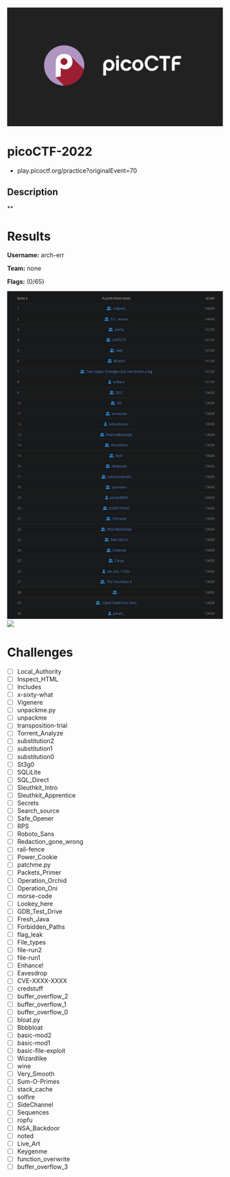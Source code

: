![logo](assets/logo.png)


# picoCTF-2022
- play.picoctf.org/practice?originalEvent=70

## Description
**

# Results
**Username:** arch-err

**Team:** none


**Flags:** (0/65)

![ ](assets/scoreboard.png)
![ ](assets/team-score.png)

# Challenges
- [ ] Local_Authority
- [ ] Inspect_HTML
- [ ] Includes
- [ ] x-sixty-what
- [ ] Vigenere
- [ ] unpackme.py
- [ ] unpackme
- [ ] transposition-trial
- [ ] Torrent_Analyze
- [ ] substitution2
- [ ] substitution1
- [ ] substitution0
- [ ] St3g0
- [ ] SQLiLite
- [ ] SQL_Direct
- [ ] Sleuthkit_Intro
- [ ] Sleuthkit_Apprentice
- [ ] Secrets
- [ ] Search_source
- [ ] Safe_Opener
- [ ] RPS
- [ ] Roboto_Sans
- [ ] Redaction_gone_wrong
- [ ] rail-fence
- [ ] Power_Cookie
- [ ] patchme.py
- [ ] Packets_Primer
- [ ] Operation_Orchid
- [ ] Operation_Oni
- [ ] morse-code
- [ ] Lookey_here
- [ ] GDB_Test_Drive
- [ ] Fresh_Java
- [ ] Forbidden_Paths
- [ ] flag_leak
- [ ] File_types
- [ ] file-run2
- [ ] file-run1
- [ ] Enhance!
- [ ] Eavesdrop
- [ ] CVE-XXXX-XXXX
- [ ] credstuff
- [ ] buffer_overflow_2
- [ ] buffer_overflow_1
- [ ] buffer_overflow_0
- [ ] bloat.py
- [ ] Bbbbloat
- [ ] basic-mod2
- [ ] basic-mod1
- [ ] basic-file-exploit
- [ ] Wizardlike
- [ ] wine
- [ ] Very_Smooth
- [ ] Sum-O-Primes
- [ ] stack_cache
- [ ] solfire
- [ ] SideChannel
- [ ] Sequences
- [ ] ropfu
- [ ] NSA_Backdoor
- [ ] noted
- [ ] Live_Art
- [ ] Keygenme
- [ ] function_overwrite
- [ ] buffer_overflow_3
